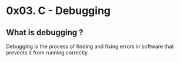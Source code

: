 # 0x03. C - Debugging

## What is debugging ?
Debugging is the process of finding and fixing errors in software that prevents it from running correctly.

